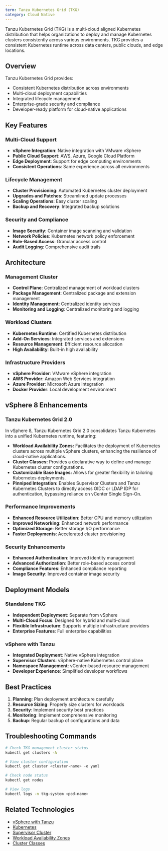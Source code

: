 ```yaml
---
term: Tanzu Kubernetes Grid (TKG)
category: Cloud Native
---
```


Tanzu Kubernetes Grid (TKG) is a multi-cloud aligned Kubernetes distribution that helps organizations to deploy and manage Kubernetes clusters consistently across various environments. TKG provides a consistent Kubernetes runtime across data centers, public clouds, and edge locations.

## Overview

Tanzu Kubernetes Grid provides:
- Consistent Kubernetes distribution across environments
- Multi-cloud deployment capabilities
- Integrated lifecycle management
- Enterprise-grade security and compliance
- Developer-ready platform for cloud-native applications

## Key Features

### Multi-Cloud Support
- **vSphere Integration**: Native integration with VMware vSphere
- **Public Cloud Support**: AWS, Azure, Google Cloud Platform
- **Edge Deployment**: Support for edge computing environments
- **Consistent Operations**: Same experience across all environments

### Lifecycle Management
- **Cluster Provisioning**: Automated Kubernetes cluster deployment
- **Upgrades and Patches**: Streamlined update processes
- **Scaling Operations**: Easy cluster scaling
- **Backup and Recovery**: Integrated backup solutions

### Security and Compliance
- **Image Security**: Container image scanning and validation
- **Network Policies**: Kubernetes network policy enforcement
- **Role-Based Access**: Granular access control
- **Audit Logging**: Comprehensive audit trails

## Architecture

### Management Cluster
- **Control Plane**: Centralized management of workload clusters
- **Package Management**: Centralized package and extension management
- **Identity Management**: Centralized identity services
- **Monitoring and Logging**: Centralized monitoring and logging

### Workload Clusters
- **Kubernetes Runtime**: Certified Kubernetes distribution
- **Add-On Services**: Integrated services and extensions
- **Resource Management**: Efficient resource allocation
- **High Availability**: Built-in high availability

### Infrastructure Providers
- **vSphere Provider**: VMware vSphere integration
- **AWS Provider**: Amazon Web Services integration
- **Azure Provider**: Microsoft Azure integration
- **Docker Provider**: Local development environment

## vSphere 8 Enhancements

### Tanzu Kubernetes Grid 2.0
In vSphere 8, Tanzu Kubernetes Grid 2.0 consolidates Tanzu Kubernetes into a unified Kubernetes runtime, featuring:

*   **Workload Availability Zones:** Facilitates the deployment of Kubernetes clusters across multiple vSphere clusters, enhancing the resilience of cloud-native applications.
*   **Cluster Classes:** Provides a declarative way to define and manage Kubernetes cluster configurations.
*   **Customizable Base Images:** Allows for greater flexibility in tailoring Kubernetes deployments.
*   **Pinniped Integration:** Enables Supervisor Clusters and Tanzu Kubernetes Clusters to directly access OIDC or LDAP IDP for authentication, bypassing reliance on vCenter Single Sign-On.

### Performance Improvements
- **Enhanced Resource Utilization**: Better CPU and memory utilization
- **Improved Networking**: Enhanced network performance
- **Optimized Storage**: Better storage I/O performance
- **Faster Deployments**: Accelerated cluster provisioning

### Security Enhancements
- **Enhanced Authentication**: Improved identity management
- **Advanced Authorization**: Better role-based access control
- **Compliance Features**: Enhanced compliance reporting
- **Image Security**: Improved container image security

## Deployment Models

### Standalone TKG
- **Independent Deployment**: Separate from vSphere
- **Multi-Cloud Focus**: Designed for hybrid and multi-cloud
- **Flexible Infrastructure**: Supports multiple infrastructure providers
- **Enterprise Features**: Full enterprise capabilities

### vSphere with Tanzu
- **Integrated Deployment**: Native vSphere integration
- **Supervisor Clusters**: vSphere-native Kubernetes control plane
- **Namespace Management**: vCenter-based resource management
- **Developer Experience**: Simplified developer workflows

## Best Practices

1. **Planning**: Plan deployment architecture carefully
2. **Resource Sizing**: Properly size clusters for workloads
3. **Security**: Implement security best practices
4. **Monitoring**: Implement comprehensive monitoring
5. **Backup**: Regular backup of configurations and data

## Troubleshooting Commands

```bash
# Check TKG management cluster status
kubectl get clusters -A

# View cluster configuration
kubectl get cluster <cluster-name> -o yaml

# Check node status
kubectl get nodes

# View logs
kubectl logs -n tkg-system <pod-name>
```

## Related Technologies

- [vSphere with Tanzu](/glossary/term/vsphere-with-tanzu.md)
- [Kubernetes](/glossary/term/kubernetes)
- [Supervisor Cluster](/glossary/term/supervisor-cluster.md)
- [Workload Availability Zones](/glossary/term/workload-availability-zones.md)
- [Cluster Classes](/glossary/term/cluster-classes)
